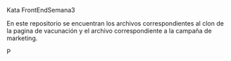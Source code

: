 Kata FrontEndSemana3

En este repositorio se encuentran los archivos correspondientes al clon de la pagina de vacunación y el archivo correspondiente a la campaña de marketing.

P
